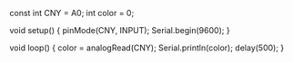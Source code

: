 const int CNY = A0;
int color = 0;

void setup() {
pinMode(CNY, INPUT);
Serial.begin(9600);
}

void loop() {
color = analogRead(CNY);
Serial.println(color);
delay(500);
}
